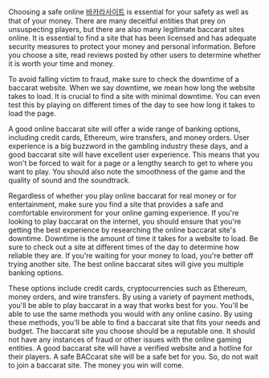 <p>Choosing a safe online <a href="https://www.good9.app/">바카라사이트</a> is essential for your safety as well as that of your money. There are many deceitful entities that prey on unsuspecting players, but there are also many legitimate baccarat sites online. It is essential to find a site that has been licensed and has adequate security measures to protect your money and personal information. Before you choose a site, read reviews posted by other users to determine whether it is worth your time and money.</p>
<p>To avoid falling victim to fraud, make sure to check the downtime of a baccarat website. When we say downtime, we mean how long the website takes to load. It is crucial to find a site with minimal downtime. You can even test this by playing on different times of the day to see how long it takes to load the page.</p>
<p>A good online baccarat site will offer a wide range of banking options, including credit cards, Ethereum, wire transfers, and money orders. User experience is a big buzzword in the gambling industry these days, and a good baccarat site will have excellent user experience. This means that you won't be forced to wait for a page or a lengthy search to get to where you want to play. You should also note the smoothness of the game and the quality of sound and the soundtrack.</p>
<p>Regardless of whether you play online baccarat for real money or for entertainment, make sure you find a site that provides a safe and comfortable environment for your online gaming experience. If you're looking to play baccarat on the internet, you should ensure that you're getting the best experience by researching the online baccarat site's downtime. Downtime is the amount of time it takes for a website to load. Be sure to check out a site at different times of the day to determine how reliable they are. If you're waiting for your money to load, you're better off trying another site. The best online baccarat sites will give you multiple banking options.</p>
<p>These options include credit cards, cryptocurrencies such as Ethereum, money orders, and wire transfers. By using a variety of payment methods, you'll be able to play baccarat in a way that works best for you. You'll be able to use the same methods you would with any online casino. By using these methods, you'll be able to find a baccarat site that fits your needs and budget. The baccarat site you choose should be a reputable one. It should not have any instances of fraud or other issues with the online gaming entities. A good baccarat site will have a verified website and a hotline for their players. A safe BACcarat site will be a safe bet for you. So, do not wait to join a baccarat site. The money you win will come.</p>
